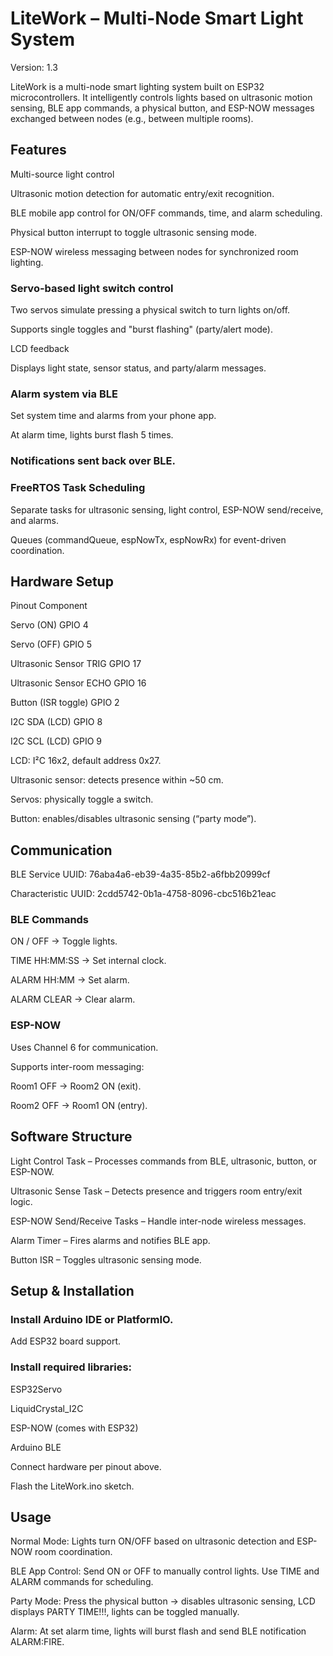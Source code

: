 # LiteWork – Multi-Node Smart Light System
Version: 1.3

LiteWork is a multi-node smart lighting system built on ESP32 microcontrollers.
It intelligently controls lights based on ultrasonic motion sensing, BLE app commands, a physical button, and ESP-NOW messages exchanged between nodes (e.g., between multiple rooms).

## Features

Multi-source light control

Ultrasonic motion detection for automatic entry/exit recognition.

BLE mobile app control for ON/OFF commands, time, and alarm scheduling.

Physical button interrupt to toggle ultrasonic sensing mode.

ESP-NOW wireless messaging between nodes for synchronized room lighting.

### Servo-based light switch control

Two servos simulate pressing a physical switch to turn lights on/off.

Supports single toggles and "burst flashing" (party/alert mode).

LCD feedback

Displays light state, sensor status, and party/alarm messages.

### Alarm system via BLE

Set system time and alarms from your phone app.

At alarm time, lights burst flash 5 times.

### Notifications sent back over BLE.

### FreeRTOS Task Scheduling 

Separate tasks for ultrasonic sensing, light control, ESP-NOW send/receive, and alarms.

Queues (commandQueue, espNowTx, espNowRx) for event-driven coordination.

## Hardware Setup
Pinout
Component	 

Servo (ON)	            GPIO 4

Servo (OFF)	            GPIO 5

Ultrasonic Sensor TRIG	GPIO 17

Ultrasonic Sensor ECHO	GPIO 16

Button (ISR toggle)	    GPIO 2

I2C SDA (LCD)	          GPIO 8
  
I2C SCL (LCD)	          GPIO 9

LCD: I²C 16x2, default address 0x27.

Ultrasonic sensor: detects presence within ~50 cm.

Servos: physically toggle a switch.

Button: enables/disables ultrasonic sensing (“party mode”).

## Communication

BLE Service UUID: 76aba4a6-eb39-4a35-85b2-a6fbb20999cf

Characteristic UUID: 2cdd5742-0b1a-4758-8096-cbc516b21eac

### BLE Commands

ON / OFF → Toggle lights.

TIME HH:MM:SS → Set internal clock.

ALARM HH:MM → Set alarm.

ALARM CLEAR → Clear alarm.

### ESP-NOW

Uses Channel 6 for communication.

Supports inter-room messaging:

Room1 OFF → Room2 ON (exit).

Room2 OFF → Room1 ON (entry).

## Software Structure

Light Control Task – Processes commands from BLE, ultrasonic, button, or ESP-NOW.

Ultrasonic Sense Task – Detects presence and triggers room entry/exit logic.

ESP-NOW Send/Receive Tasks – Handle inter-node wireless messages.

Alarm Timer – Fires alarms and notifies BLE app.

Button ISR – Toggles ultrasonic sensing mode.

## Setup & Installation

### Install Arduino IDE or PlatformIO.

Add ESP32 board support.

### Install required libraries:

ESP32Servo

LiquidCrystal_I2C

ESP-NOW (comes with ESP32)

Arduino BLE

Connect hardware per pinout above.

Flash the LiteWork.ino sketch.

## Usage

Normal Mode:
Lights turn ON/OFF based on ultrasonic detection and ESP-NOW room coordination.

BLE App Control:
Send ON or OFF to manually control lights.
Use TIME and ALARM commands for scheduling.

Party Mode:
Press the physical button → disables ultrasonic sensing, LCD displays PARTY TIME!!!, lights can be toggled manually.

Alarm:
At set alarm time, lights will burst flash and send BLE notification ALARM:FIRE.
